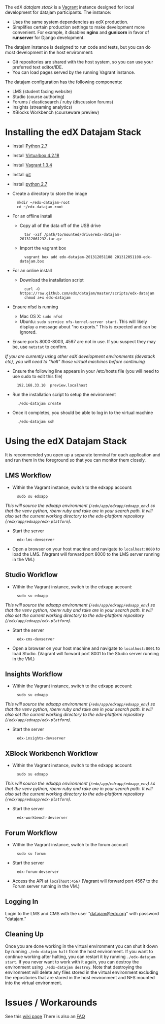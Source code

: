 The edX *datajam stack* is a [Vagrant](http://www.vagrantup.com/about.html) instance designed for local development for datajam participants.  The instance:

* Uses the same system dependencies as edX production.
* Simplifies certain production settings to make development more convenient.  For example, it disables **nginx** and **gunicorn** in favor of **runserver** for Django development.

The datajam instance is designed to run code and tests, but you can do most development in the host environment:

* Git repositories are shared with the host system, so you can use your preferred text editor/IDE.
* You can load pages served by the running Vagrant instance.

The datajam configuration has the following components:
* LMS (student facing website)
* Studio (course authoring)
* Forums / elasticsearch / ruby (discussion forums)
* Insights (streaming analytics)
* XBlocks Workbench (courseware preview)

# Installing the edX Datajam Stack

* Install [Python 2.7](http://www.python.org/download/releases/2.7.6/)
* Install [Virtualbox 4.2.18](https://www.virtualbox.org/wiki/Download_Old_Builds_4_2)
* Install [Vagrant 1.3.4](https://github.com/edx/configuration/wiki/Installing-Vagrant)
* Install [git](http://git-scm.com/downloads)
* Install [python 2.7](http://www.python.org/download/releases/2.7/)
* Create a directory to store the image

        mkdir ~/edx-datajam-root
        cd ~/edx-datajam-root

* For an offline install
    * Copy all of the data off of the USB drive

            tar -xzf /path/to/mounted/drive/edx-datajam-201312061232.tar.gz

    * Import the vagrant box

            vagrant box add edx-datajam-201312051108 201312051108-edx-datajam.box

* For an online install

    * Download the installation script
    
            curl -O https://raw.github.com/edx/datajam/master/scripts/edx-datajam
            chmod a+x edx-datajam

* Ensure nfsd is running
    * Mac OS X: `sudo nfsd`
    * Ubuntu: `sudo service nfs-kernel-server start`.  This will likely display a message about "no exports."  This is expected and can be ignored.

* Ensure ports 8000-8003, 4567 are not in use.  If you suspect they may be, use `netstat` to confirm.

*If you are currently using other edX development environments (devstack etc), you will need to "halt" those virtual machines before continuing*

* Ensure the following line appears in your /etc/hosts file (you will need to use sudo to edit this file)

        192.168.33.10  preview.localhost

* Run the installation script to setup the environment

        ./edx-datajam create

* Once it completes, you should be able to log in to the virtual machine

        ./edx-datajam ssh


# Using the edX Datajam Stack

It is recommended you open up a separate terminal for each application and and run them in the foreground so that you can monitor them closely.

## LMS Workflow

* Within the Vagrant instance, switch to the edxapp account:

        sudo su edxapp

*This will source the edxapp environment (`/edx/app/edxapp/edxapp_env`) so that the venv python, rbenv ruby and rake are in your search path.  It will also set the current working directory to the edx-platform repository (`/edx/app/edxapp/edx-platform`).*

* Start the server

        edx-lms-devserver

* Open a browser on your host machine and navigate to ``localhost:8000`` to load the LMS.  (Vagrant will forward port 8000 to the LMS server running in the VM.)

## Studio Workflow

* Within the Vagrant instance, switch to the edxapp account:

        sudo su edxapp

*This will source the edxapp environment (`/edx/app/edxapp/edxapp_env`) so that the venv python, rbenv ruby and rake are in your search path.  It will also set the current working directory to the edx-platform repository (`/edx/app/edxapp/edx-platform`).*

* Start the server

        edx-cms-devserver

* Open a browser on your host machine and navigate to ``localhost:8001`` to load Studio.  (Vagrant will forward port 8001 to the Studio server running in the VM.)


## Insights Workflow

* Within the Vagrant instance, switch to the edxapp account:

        sudo su edxapp

*This will source the edxapp environment (`/edx/app/edxapp/edxapp_env`) so that the venv python, rbenv ruby and rake are in your search path.  It will also set the current working directory to the edx-platform repository (`/edx/app/edxapp/edx-platform`).*

* Start the server

        edx-insights-devserver


## XBlock Workbench Workflow

* Within the Vagrant instance, switch to the edxapp account:

        sudo su edxapp

*This will source the edxapp environment (`/edx/app/edxapp/edxapp_env`) so that the venv python, rbenv ruby and rake are in your search path.  It will also set the current working directory to the edx-platform repository (`/edx/app/edxapp/edx-platform`).*

* Start the server

        edx-workbench-devserver


## Forum Workflow

* Within the Vagrant instance, switch to the forum account

        sudo su forum

* Start the server

        edx-forum-devserver

* Access the API at ``localhost:4567`` (Vagrant will forward port 4567 to the Forum server running in the VM.)

## Logging In

Login to the LMS and CMS with the user "datajam@edx.org" with password "datajam."

## Cleaning Up

Once you are done working in the virtual environment you can shut it down by running `./edx-datajam halt` from the host environment.  If you want to continue working after halting, you can restart it by running `./edx-datajam start`.  If you never want to work with it again, you can destroy the environment using `./edx-datajam destroy`.  Note that destroying the environment will delete any files stored in the virtual environment excluding the repositories that are stored in the host environment and NFS mounted into the virtual environment.

# Issues / Workarounds

See this [wiki page](https://github.com/edx/datajam/wiki/Workarounds-for-Issues)
There is also an [FAQ](https://github.com/edx/datajam/wiki/Tips-and-FAQ)
